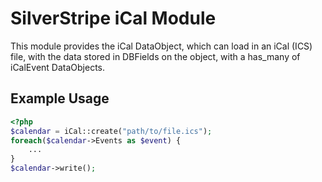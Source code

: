 SilverStripe iCal Module
========================

This module provides the iCal DataObject, which can load in an iCal (ICS) file,
with the data stored in DBFields on the object, with a has_many of iCalEvent
DataObjects.

Example Usage
-------------

```php
<?php
$calendar = iCal::create("path/to/file.ics");
foreach($calendar->Events as $event) {
	...
}
$calendar->write();
```

